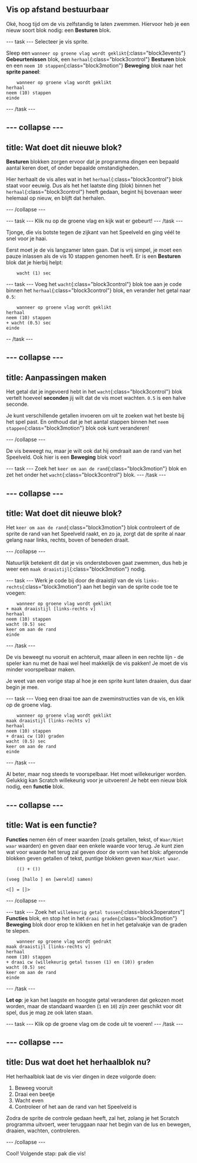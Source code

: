 ## Vis op afstand bestuurbaar

Oké, hoog tijd om de vis zelfstandig te laten zwemmen. Hiervoor heb je een nieuw soort blok nodig: een **Besturen** blok.

\--- task \--- Selecteer je vis sprite.

Sleep een `wanneer op groene vlag wordt geklikt`{:class="block3events"} **Gebeurtenissen** blok, een `herhaal`{:class="block3control"} **Besturen** blok en een `neem 10 stappen`{:class="block3motion"} **Beweging** blok naar het **sprite paneel**:

```blocks3
    wanneer op groene vlag wordt geklikt
herhaal
neem (10) stappen
einde
```

\--- /task \---

## \--- collapse \---

## title: Wat doet dit nieuwe blok?

**Besturen** blokken zorgen ervoor dat je programma dingen een bepaald aantal keren doet, of onder bepaalde omstandigheden.

Hier herhaalt de vis alles wat in het `herhaal`{:class="block3control"} blok staat voor eeuwig. Dus als het het laatste ding (blok) binnen het `herhaal`{:class="block3control"} heeft gedaan, begint hij bovenaan weer helemaal op nieuw, en blijft dat herhalen.

\--- /collapse \---

\--- task \--- Klik nu op de groene vlag en kijk wat er gebeurt! \--- /task \---

Tjonge, die vis botste tegen de zijkant van het Speelveld en ging véél te snel voor je haai.

Eerst moet je de vis langzamer laten gaan. Dat is vrij simpel, je moet een pauze inlassen als de vis 10 stappen genomen heeft. Er is een **Besturen** blok dat je hierbij helpt:

```blocks3
    wacht (1) sec
```

\--- task \--- Voeg het `wacht`{:class="block3control"} blok toe aan je code binnen het `herhaal`{:class="block3control"} blok, en verander het getal naar `0.5`:

```blocks3
    wanneer op groene vlag wordt geklikt
herhaal
neem (10) stappen
+ wacht (0.5) sec
einde
```

-- /task \---

## \--- collapse \---

## title: Aanpassingen maken

Het getal dat je ingevoerd hebt in het `wacht`{:class="block3control"} blok vertelt hoeveel **seconden** jij wilt dat de vis moet wachten. `0.5` is een halve seconde.

Je kunt verschillende getallen invoeren om uit te zoeken wat het beste bij het spel past. En onthoud dat je het aantal stappen binnen het `neem stappen`{:class="block3motion"} blok ook kunt veranderen!

\--- /collapse \---

De vis beweegt nu, maar je wilt ook dat hij omdraait aan de rand van het Speelveld. Ook hier is een **Beweging** blok voor!

\--- task \--- Zoek het `keer om aan de rand`{:class="block3motion"} blok en zet het onder het `wacht`{:class="block3control"} blok. \--- /task \---

## \--- collapse \---

## title: Wat doet dit nieuwe blok?

Het `keer om aan de rand`{:class="block3motion"} blok controleert of de sprite de rand van het Speelveld raakt, en zo ja, zorgt dat de sprite al naar gelang naar links, rechts, boven of beneden draait.

\--- /collapse \---

Natuurlijk betekent dit dat je vis ondersteboven gaat zwemmen, dus heb je weer een `maak draaistijl`{:class="block3motion"} nodig.

\--- task \--- Werk je code bij door de draaistijl van de vis `links-rechts`{:class="block3motion"} aan het begin van de sprite code toe te voegen:

```blocks3
    wanneer op groene vlag wordt geklikt
+ maak draaistijl [links-rechts v]
herhaal
neem (10) stappen
wacht (0.5) sec
keer om aan de rand
einde
```

\--- /task \---

De vis beweegt nu vooruit en achteruit, maar alleen in een rechte lijn - de speler kan nu met de haai wel heel makkelijk de vis pakken! Je moet de vis minder voorspelbaar maken.

Je weet van een vorige stap al hoe je een sprite kunt laten draaien, dus daar begin je mee.

\--- task \--- Voeg een draai toe aan de zweminstructies van de vis, en klik op de groene vlag.

```blocks3
    wanneer op groene vlag wordt geklikt
maak draaistijl [links-rechts v]
herhaal
neem (10) stappen
+ draai cw (10) graden
wacht (0.5) sec
keer om aan de rand
einde
```

\--- /task \---

Al beter, maar nog steeds te voorspelbaar. Het moet willekeuriger worden. Gelukkig kan Scratch willekeurig voor je uitvoeren! Je hebt een nieuw blok nodig, een **functie** blok.

## \--- collapse \---

## title: Wat is een functie?

**Functies** nemen één of meer waarden (zoals getallen, tekst, of `Waar/Niet waar` waarden) en geven daar een enkele waarde voor terug. Je kunt zien wat voor waarde het terug zal geven door de vorm van het blok: afgeronde blokken geven getallen of tekst, puntige blokken geven `Waar/Niet waar`.

```blocks3
    (() + ())

(voeg [hallo ] en [wereld] samen)

<[] = []>
```

\--- /collapse \---

\--- task \--- Zoek het `willekeurig getal tussen`{:class=block3operators"] **Functies** blok, en stop het in het `draai graden`{:class="block3motion"} **Beweging** blok door erop te klikken en het in het getalvakje van de graden te slepen.

```blocks3
    wanneer op groene vlag wordt gedrukt
maak draaistijl [links-rechts v]
herhaal
neem (10) stappen
+ draai cw (willekeurig getal tussen (1) en (10)) graden
wacht (0.5) sec
keer om aan de rand
einde
```

\--- /task \---

**Let op**: je kan het laagste en hoogste getal veranderen dat gekozen moet worden, maar de standaard waarden (`1` en `10`) zijn zeer geschikt voor dit spel, dus je mag ze ook laten staan.

\--- task \--- Klik op de groene vlag om de code uit te voeren! \--- /task \---

## \--- collapse \---

## title: Dus wat doet het herhaalblok nu?

Het herhaalblok laat de vis vier dingen in deze volgorde doen:

1. Beweeg vooruit
2. Draai een beetje
3. Wacht even
4. Controleer of het aan de rand van het Speelveld is

Zodra de sprite de controle gedaan heeft, zal het, zolang je het Scratch programma uitvoert, weer teruggaan naar het begin van de lus en bewegen, draaien, wachten, controleren.

\--- /collapse \---

Cool! Volgende stap: pak die vis!